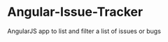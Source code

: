 Angular-Issue-Tracker
=====================

AngularJS app to list and filter a list of issues or bugs
